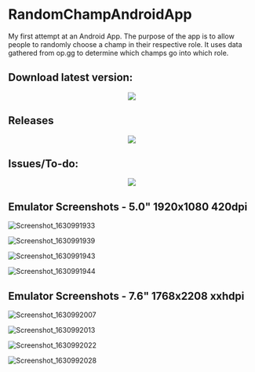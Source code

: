 
# RandomChampAndroidApp
My first attempt at an Android App. The purpose of the app is to allow people to randomly choose a champ in their respective role.
It uses data gathered from op.gg to determine which champs go into which role.
## Download latest version:
<div align="center">
<a href="https://github.com/ej5997/RandomChampAndroidApp/releases/download/v0.3/ChampSelect.apk"><img src="https://img.shields.io/badge/-Download-blue?style=for-the-badge"/></a></div>

## Releases
<div align="center">
<a href="https://github.com/ej5997/RandomChampAndroidApp/releases/tag/v0.1">
<img src="https://img.shields.io/github/v/release/ej5997/RandomChampAndroidApp?style=for-the-badge" />
</a>
</div>

## Issues/To-do:
<div align="center">
<a href="https://github.com/ej5997/RandomChampAndroidApp/issues">
<img src="https://img.shields.io/github/issues/ej5997/RandomChampAndroidApp?style=for-the-badge" />
</a>
</div>

## Emulator Screenshots - 5.0" 1920x1080 420dpi
![Screenshot_1630991933](https://user-images.githubusercontent.com/12042095/132288806-1bf4df0c-8130-4ea1-9be9-ed82031ecb38.png)

![Screenshot_1630991939](https://user-images.githubusercontent.com/12042095/132288825-8eddb384-7631-4299-864d-8374c6331077.png)

![Screenshot_1630991943](https://user-images.githubusercontent.com/12042095/132288828-fdeca8a2-66d7-425c-89ba-85744f941cfb.png)

![Screenshot_1630991944](https://user-images.githubusercontent.com/12042095/132288831-21f9db03-2e76-4c93-9859-5c473f2ee7ae.png)


## Emulator Screenshots - 7.6" 1768x2208 xxhdpi
![Screenshot_1630992007](https://user-images.githubusercontent.com/12042095/132288858-a6dd4fb6-4309-4e1c-8690-fe93146f9f90.png)

![Screenshot_1630992013](https://user-images.githubusercontent.com/12042095/132288863-8c66fe6f-883a-4a1f-b9d5-2ace3854b742.png)

![Screenshot_1630992022](https://user-images.githubusercontent.com/12042095/132288875-60c7beb0-f920-4847-a189-79fd4f666cd1.png)

![Screenshot_1630992028](https://user-images.githubusercontent.com/12042095/132288883-aacedacf-6bc5-43c7-9546-fe49e72e8d73.png)

